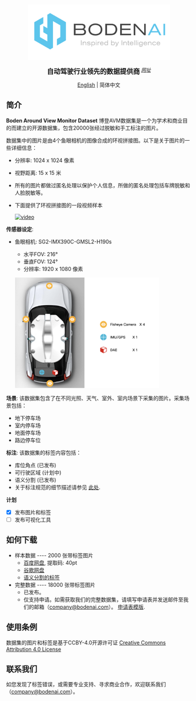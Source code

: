 <p align="center">
  <img src="figures/logo.png" height="150">
</p>

<div align="center">
    <b><font size="4">自动驾驶行业领先的数据提供商</font></b>
    <sup>
      <a href="https://www.bodenai.com/">
        <i><font size="2">网址</font></i>
      </a>
    </sup>
  </div>
<div align="center">

[English](README.md) | 简体中文

</div>


## 简介

**Boden Around View Monitor Dataset** 博登AVM数据集是一个为学术和商业目的而建立的开源数据集，包含20000张经过脱敏和手工标注的图片。

数据集中的图片是由4个鱼眼相机的图像合成的环视拼接图。以下是关于图片的一些详细信息：

* 分辨率: 1024 x 1024 像素
* 视野距离: 15 x 15 米
* 所有的图片都做过匿名处理以保护个人信息，所做的匿名处理包括车牌脱敏和人脸脱敏等。
* 下面提供了环视拼接图的一段视频样本

  [![video](http://img.youtube.com/vi/ejiigCk7eM0/0.jpg)](https://www.youtube.com/watch?v=ejiigCk7eM0)

**传感器设定**:
* 鱼眼相机: SG2-IMX390C-GMSL2-H190s
  * 水平FOV: 216°
  * 垂直FOV: 124°
  * 分辨率: 1920 x 1080 像素
  
  <p align="left">
  <img src="figures/sensor_setup.png" height="300">
  </p>

**场景**: 该数据集包含了在不同光照、天气、室外、室内场景下采集的图片。采集场景包括：
* 地下停车场
* 室内停车场
* 地面停车场
* 路边停车位

**标注**: 该数据集的标签内容包括：
* 库位角点 (已发布)
* 可行驶区域 (计划中)
* 语义分割 (已发布)
* 关于标注规范的细节描述请参见 [此处](docs/annotation.md).

**计划**
- [x] 发布图片和标签
- [ ] 发布可视化工具

## 如何下载

* 样本数据 ---- 2000 张带标签图片
  * [百度网盘](https://pan.baidu.com/s/14SOdWhwHweOhCI6By9i9Ww), 提取码: 40pt
  * [谷歌网盘](https://drive.google.com/drive/folders/1ipQpQmPlfzKhyKQ4ANFsnr2wDEwOAQUf?usp=sharing)
  * [语义分割的标签](https://drive.google.com/file/d/1MMHc9ti-LRHWsL6rrGGCu_6Pc24hSf3n/view?usp=drive_link)
* 完整数据 ---- 18000 张带标签图片
  * 已发布。
  * 仅支持申请。如需获取我们的完整数据集，请填写申请表并发送邮件至我们的邮箱（company@bodenai.com）。  [申请表模版](docs/Application_template.docx).

## 使用条例
数据集的图片和标签是基于CCBY-4.0开源许可证 [Creative Commons Attribution 4.0 License](LICENSE)

## 联系我们
如您发现了标签错误，或需要专业支持、寻求商业合作，欢迎联系我们（company@bodenai.com）。
